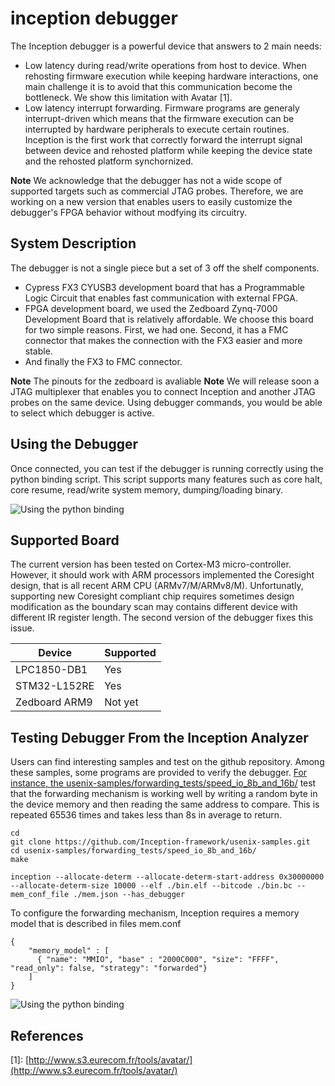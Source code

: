 # inception debugger

The Inception debugger is a powerful device that answers to 2 main needs:

* Low latency during read/write operations from host to device. When rehosting firmware execution while keeping hardware interactions, one main challenge it is to avoid that this communication become the bottleneck. We show this limitation with Avatar \[1].
* Low latency interrupt forwarding. Firmware programs are generaly interrupt-driven which means that the firmware execution can be interrupted by hardware peripherals to execute certain routines. Inception is the first work that correctly forward the interrupt signal between device and rehosted platform while keeping the device state and the rehosted platform synchornized.

**Note** We acknowledge that the debugger has not a wide scope of supported targets such as commercial JTAG probes. Therefore, we are working on a new version that enables users to easily customize the debugger's FPGA behavior without modfying its circuitry.

## System Description

The debugger is not a single piece but a set of 3 off the shelf components.

* Cypress FX3 CYUSB3 development board that has a Programmable Logic Circuit that enables fast communication with external FPGA.
* FPGA development board, we used the Zedboard Zynq-7000 Development Board that is relatively affordable. We choose this board for two simple reasons. First, we had one. Second, it has a FMC connector that makes the connection with the FX3 easier and more stable.
* And finally the FX3 to FMC connector.

**Note** The pinouts for the zedboard is avaliable  **Note** We will release soon a JTAG multiplexer that enables you to connect Inception and another JTAG probes on the same device. Using debugger commands, you would be able to select which debugger is active.

## Using the Debugger

Once connected, you can test if the debugger is running correctly using the python binding script. This script supports many features such as core halt, core resume, read/write system memory, dumping/loading binary.

![Using the python binding](.gitbook/assets/demo\_debugger\_lib.svg)

## Supported Board

The current version has been tested on Cortex-M3 micro-controller. However, it should work with ARM processors implemented the Coresight design, that is all recent ARM CPU (ARMv7/M/ARMv8/M). Unfortunatly, supporting new Coresight compliant chip requires sometimes design modification as the boundary scan may contains different device with different IR register length. The second version of the debugger fixes this issue.

| Device        | Supported |
| ------------- | --------- |
| LPC1850-DB1   | Yes       |
| STM32-L152RE  | Yes       |
| Zedboard ARM9 | Not yet   |

## Testing Debugger From the Inception Analyzer

Users can find interesting samples and test on the github repository. Among these samples, some programs are provided to verify the debugger. [For instance, the usenix-samples/forwarding\_tests/speed\_io\_8b\_and\_16b/](https://github.com/Inception-framework/usenix-samples) test that the forwarding mechanism is working well by writing a random byte in the device memory and then reading the same address to compare. This is repeated 65536 times and takes less than 8s in average to return.

```
cd
git clone https://github.com/Inception-framework/usenix-samples.git
cd usenix-samples/forwarding_tests/speed_io_8b_and_16b/
make

inception --allocate-determ --allocate-determ-start-address 0x30000000 --allocate-determ-size 10000 --elf ./bin.elf --bitcode ./bin.bc --mem_conf_file ./mem.json --has_debugger
```

To configure the forwarding mechanism, Inception requires a memory model that is described in files mem.conf

```
{
    "memory_model" : [
      { "name": "MMIO", "base" : "2000C000", "size": "FFFF", "read_only": false, "strategy": "forwarded"}
    ]
}
```

![Using the python binding](.gitbook/assets/benchmark\_io.svg)

## References

\[1]: [http://www.s3.eurecom.fr/tools/avatar/](http://www.s3.eurecom.fr/tools/avatar/)
